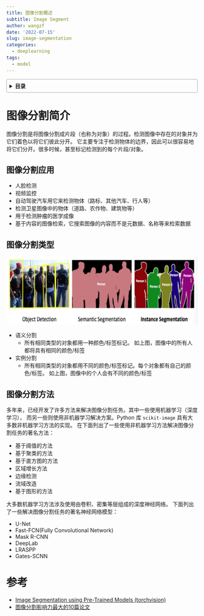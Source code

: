 ```yaml
---
title: 图像分割概述
subtitle: Image Segment
author: wangzf
date: '2022-07-15'
slug: image-segmentation
categories:
  - deeplearning
tags:
  - model
---
```


<style>
details {
    border: 1px solid #aaa;
    border-radius: 4px;
    padding: .5em .5em 0;
}
summary {
    font-weight: bold;
    margin: -.5em -.5em 0;
    padding: .5em;
}
details[open] {
    padding: .5em;
}
details[open] summary {
    border-bottom: 1px solid #aaa;
    margin-bottom: .5em;
}
img {
    pointer-events: none;
}
</style>

<details><summary>目录</summary><p>

- [图像分割简介](#图像分割简介)
    - [图像分割应用](#图像分割应用)
    - [图像分割类型](#图像分割类型)
    - [图像分割方法](#图像分割方法)
- [参考](#参考)
</p></details><p></p>

# 图像分割简介

图像分割是将图像分割成片段（也称为对象）的过程。检测图像中存在的对象并为它们着色以将它们彼此分开。
它主要专注于检测物体的边界，因此可以很容易地将它们分开。很多时候，甚至标记检测到的每个片段/对象。

## 图像分割应用

* 人脸检测
* 视频监控
* 自动驾驶汽车用它来检测物体（路标、其他汽车、行人等）
* 检测卫星图像中的物体（道路、农作物、建筑物等）
* 用于检测肿瘤的医学成像
* 基于内容的图像检索，它搜索图像的内容而不是元数据、名称等来检索数据

## 图像分割类型

![img](images/seg.png)

* 语义分割
    - 所有相同类型的对象都用一种颜色/标签标记。
      如上图，图像中的所有人都将具有相同的颜色/标签
* 实例分割
    - 所有相同类型的对象都用不同的颜色/标签标记。每个对象都有自己的颜色/标签。
      如上图，图像中的个人会有不同的颜色/标签

## 图像分割方法

多年来，已经开发了许多方法来解决图像分割任务。其中一些使用机器学习（深度学习），
而另一些则使用非机器学习解决方案。Python 库 `scikit-image` 具有大多数非机器学习方法的实现。
在下面列出了一些使用非机器学习方法解决图像分割任务的著名方法：

* 基于阈值的方法
* 基于聚类的方法
* 基于直方图的方法
* 区域增长方法
* 边缘检测
* 流域改造
* 基于图形的方法

大多数机器学习方法涉及使用由卷积、密集等层组成的深度神经网络。
下面列出了一些解决图像分割任务的著名神经网络模型：

* U-Net
* Fast-FCN(Fully Convolutional Network)
* Mask R-CNN
* DeepLab
* LRASPP
* Gates-SCNN

# 参考

* [Image Segmentation using Pre-Trained Models (torchvision)](https://coderzcolumn.com/tutorials/artificial-intelligence/pytorch-image-segmentation-using-pre-trained-models)
* [图像分割影响力最大的10篇论文](https://mp.weixin.qq.com/s/iF9oj0blS-alg--bZVUlGQ)
